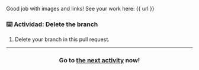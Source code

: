 Good job with images and links! See your work here: {{ url }}

### :keyboard: Actividad: Delete the branch

1. Delete your branch in this pull request.

<hr>
<h3 align="center">Go to <a href="{{ prUrl }}">the next activity</a> now!</h3>
